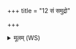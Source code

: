 +++
title = "12 सं समुद्रो"

+++
<details><summary>मूलम् (WS)</summary>

सं समुद्रो नदीभिः सं द्यावापृथिवी उभे ।  
सं जायापत्या योन्यां संस्कन्दास्योषधे ॥ १५ ॥
</details>